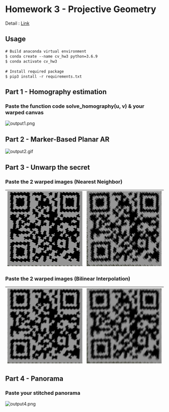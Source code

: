 # Homework 3 - Projective Geometry
Detail : [Link](hw3.pdf)

## Usage
```shell
# Build anaconda virtual environment
$ conda create --name cv_hw3 python=3.6.9
$ conda activate cv_hw3

# Install required package
$ pip3 install -r requirements.txt
```

## Part 1 - Homography estimation
### Paste the function code solve_homography(u, v) & your warped canvas
![output1.png](./src/output1.png)

## Part 2 - Marker-Based Planar AR
![output2.gif](./src/output2.gif)

## Part 3 - Unwarp the secret
### Paste the 2 warped images (Nearest Neighbor)
|![output3_1_NN.png](./src/output3_1_NN.png)|![output3_2_NN.png](./src/output3_2_NN.png)|
|-|-|

### Paste the 2 warped images (Bilinear Interpolation)
|![output3_1_BL.png](./src/output3_1_BL.png)|![output3_2_BL.png](./src/output3_2_BL.png)|
|-|-|

## Part 4 - Panorama
### Paste your stitched panorama
![output4.png](./src/output4.png)
